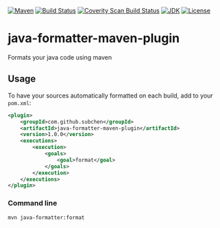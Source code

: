[![Maven](https://img.shields.io/maven-central/v/com.github.subchen/java-formatter-maven-plugin.svg?style=flat&label=java-formatter-maven-plugin)](https://search.maven.org/search?q=a:java-formatter-maven-plugin)
[![Build Status](https://travis-ci.org/subchen/java-formatter-maven-plugin.svg?branch=master)](https://travis-ci.org/subchen/java-formatter-maven-plugin)
[![Coverity Scan Build Status](https://scan.coverity.com/projects/subchen-java-formatter-maven-plugin/badge.svg?flat=1)](https://scan.coverity.com/projects/subchen-java-formatter-maven-plugin)
[![JDK](http://img.shields.io/badge/JDK-v8.0+-yellow.svg)](http://www.oracle.com/technetwork/java/javase/downloads/index.html)
[![License](http://img.shields.io/badge/License-Apache_2-red.svg)](http://www.apache.org/licenses/LICENSE-2.0)

# java-formatter-maven-plugin

Formats your java code using maven

## Usage

To have your sources automatically formatted on each build, add to your `pom.xml`:

```xml
<plugin>
    <groupId>com.github.subchen</groupId>
    <artifactId>java-formatter-maven-plugin</artifactId>
    <version>1.0.0</version>
    <executions>
        <execution>
            <goals>
                <goal>format</goal>
            </goals>
        </execution>
    </executions>
</plugin>
```

### Command line

```bash
mvn java-formatter:format
```
